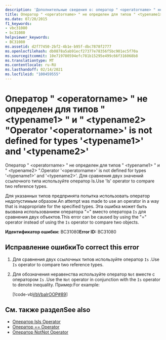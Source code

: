 ```yaml
---
description: 'Дополнительные сведения о: оператор " <operatorname> " не определен для типов " <typename1> " и " <typename2> "'
title: Оператор " <operatorname> " не определен для типов " <typename1> " и " <typename2> "
ms.date: 07/20/2015
f1_keywords:
- vbc31080
- bc31080
helpviewer_keywords:
- BC31080
ms.assetid: d2f77450-2bf2-4b1e-b95f-dbc7878f2777
ms.openlocfilehash: db0878a5ab91ecf27377e78356f5bc901ec5f70a
ms.sourcegitcommit: 10e719780594efc781b15295e499c66f316068b8
ms.translationtype: MT
ms.contentlocale: ru-RU
ms.lasthandoff: 02/14/2021
ms.locfileid: "100459555"
---
```

# <a name="operator-operatorname-is-not-defined-for-types-typename1-and-typename2"></a><span data-ttu-id="0499b-103">Оператор " \<operatorname> " не определен для типов " \<typename1> " и " \<typename2> "</span><span class="sxs-lookup"><span data-stu-id="0499b-103">Operator '\<operatorname>' is not defined for types '\<typename1>' and '\<typename2>'</span></span>

<span data-ttu-id="0499b-104">Оператор " \<operatorname> " не определен для типов " \<typename1> " и " \<typename2> ".</span><span class="sxs-lookup"><span data-stu-id="0499b-104">Operator '\<operatorname>' is not defined for types '\<typename1>' and '\<typename2>'.</span></span> <span data-ttu-id="0499b-105">Для сравнения двух значений ссылочного типа используйте оператор Is.</span><span class="sxs-lookup"><span data-stu-id="0499b-105">Use 'Is' operator to compare two reference types.</span></span>  
  
 <span data-ttu-id="0499b-106">Для указанных типов предпринята попытка использовать оператор недопустимым образом.</span><span class="sxs-lookup"><span data-stu-id="0499b-106">An attempt was made to use an operator in a way that is inappropriate for the specified types.</span></span> <span data-ttu-id="0499b-107">Эта ошибка может быть вызвана использованием оператора "=" вместо оператора `Is` для сравнения двух объектов.</span><span class="sxs-lookup"><span data-stu-id="0499b-107">This error can be caused by using the "=" operator instead of using the `Is` operator to compare two objects.</span></span>  
  
 <span data-ttu-id="0499b-108">**Идентификатор ошибки:** BC31080</span><span class="sxs-lookup"><span data-stu-id="0499b-108">**Error ID:** BC31080</span></span>  
  
## <a name="to-correct-this-error"></a><span data-ttu-id="0499b-109">Исправление ошибки</span><span class="sxs-lookup"><span data-stu-id="0499b-109">To correct this error</span></span>  
  
1. <span data-ttu-id="0499b-110">Для сравнения двух ссылочных типов используйте оператор `Is` .</span><span class="sxs-lookup"><span data-stu-id="0499b-110">Use `Is` operator to compare two reference types.</span></span>  
  
2. <span data-ttu-id="0499b-111">Для обозначения неравенства используйте оператор `Not` вместе с оператором `Is` .</span><span class="sxs-lookup"><span data-stu-id="0499b-111">Use the `Not` operator in conjunction with the `Is` operator to denote inequality.</span></span> <span data-ttu-id="0499b-112">Пример:</span><span class="sxs-lookup"><span data-stu-id="0499b-112">For example:</span></span>  
  
     [!code-vb[VbVbalrOOP#89](~/samples/snippets/visualbasic/VS_Snippets_VBCSharp/VbVbalrOOP/VB/OOP.vb#89)]
  
## <a name="see-also"></a><span data-ttu-id="0499b-113">См. также раздел</span><span class="sxs-lookup"><span data-stu-id="0499b-113">See also</span></span>

- [<span data-ttu-id="0499b-114">Оператор Is</span><span class="sxs-lookup"><span data-stu-id="0499b-114">Is Operator</span></span>](../language-reference/operators/is-operator.md)
- [<span data-ttu-id="0499b-115">Оператор =</span><span class="sxs-lookup"><span data-stu-id="0499b-115">= Operator</span></span>](../language-reference/operators/assignment-operator.md)
- [<span data-ttu-id="0499b-116">Оператор Not</span><span class="sxs-lookup"><span data-stu-id="0499b-116">Not Operator</span></span>](../language-reference/operators/not-operator.md)
